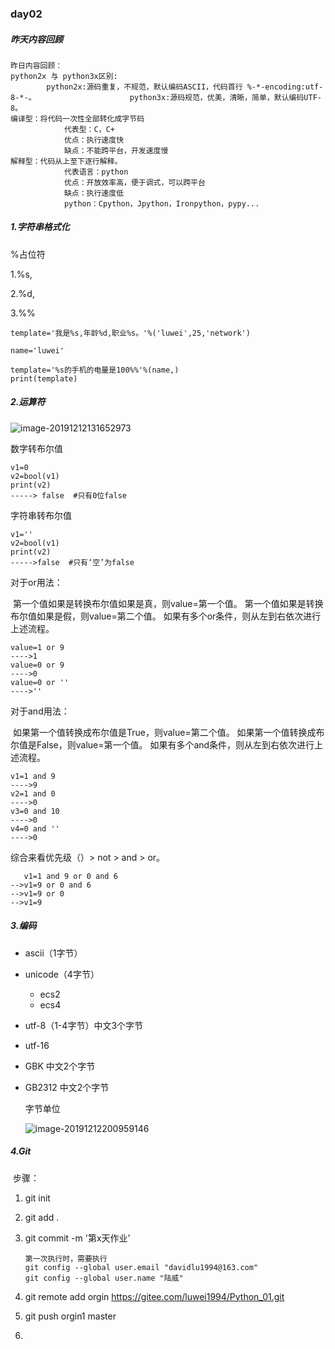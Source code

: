### day02

##### 昨天内容回顾

```
昨日内容回顾：   
python2x 与 python3x区别:        
		python2x:源码重复，不规范，默认编码ASCII，代码首行 %-*-encoding:utf-8-*-。        				python3x:源码规范，优美，清晰，简单，默认编码UTF-8。    
编译型：将代码一次性全部转化成字节码        
			代表型：C，C+        
			优点：执行速度快        
			缺点：不能跨平台，开发速度慢    
解释型：代码从上至下逐行解释。        
			代表语言：python        
			优点：开放效率高，便于调式，可以跨平台        
			缺点：执行速度低    
			python：Cpython，Jpython，Ironpython，pypy...
```





##### 1.字符串格式化

%占位符

1.%s,

2.%d,

3.%%

```
template='我是%s,年龄%d,职业%s。'%('luwei',25,'network')

name='luwei'

template='%s的手机的电量是100%%'%(name,)
print(template)
```

##### 2.运算符

![image-20191212131652973](C:\Users\davidlu\AppData\Roaming\Typora\typora-user-images\image-20191212131652973.png)

数字转布尔值

```
v1=0
v2=bool(v1)
print(v2)
-----> false  #只有0位false
```

字符串转布尔值

```
v1=''
v2=bool(v1)
print(v2)
----->false  #只有‘空’为false
```

对于or用法：

​		第一个值如果是转换布尔值如果是真，则value=第一个值。
​		第一个值如果是转换布尔值如果是假，则value=第二个值。
​		如果有多个or条件，则从左到右依次进行上述流程。

```
value=1 or 9
---->1
value=0 or 9
---->0
value=0 or ''
---->''
```



对于and用法：

​		如果第一个值转换成布尔值是True，则value=第二个值。
​		如果第一个值转换成布尔值是False，则value=第一个值。
​		如果有多个and条件，则从左到右依次进行上述流程。

```
v1=1 and 9
---->9
v2=1 and 0
---->0
v3=0 and 10
---->0
v4=0 and ''
---->0
```



综合来看优先级（）> not > and > or。

```
   v1=1 and 9 or 0 and 6
-->v1=9 or 0 and 6
-->v1=9 or 0
-->v1=9
```



##### 3.编码

- ascii（1字节）

- unicode（4字节）

  - ecs2
  - ecs4

- utf-8（1-4字节）中文3个字节

- utf-16

- GBK 中文2个字节

- GB2312 中文2个字节

  

  字节单位

  ![image-20191212200959146](C:\Users\davidlu\AppData\Roaming\Typora\typora-user-images\image-20191212200959146.png)

  

##### 4.Git

​	步骤：

1. git init

2. git add . 

3. git commit -m '第x天作业'

   ```
   第一次执行时，需要执行
   git config --global user.email "davidlu1994@163.com"
   git config --global user.name "陆威"
   ```

4. git remote add orgin https://gitee.com/luwei1994/Python_01.git

5. git push orgin1 master

6. 